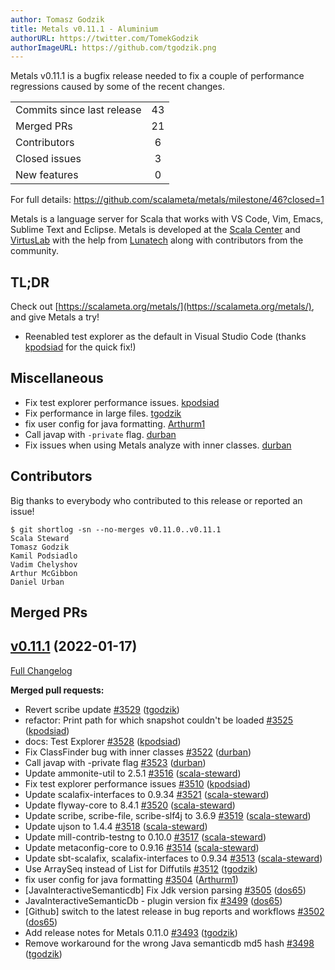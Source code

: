 ```yaml
---
author: Tomasz Godzik
title: Metals v0.11.1 - Aluminium
authorURL: https://twitter.com/TomekGodzik
authorImageURL: https://github.com/tgodzik.png
---
```


Metals v0.11.1 is a bugfix release needed to fix a couple of performance
regressions caused by some of the recent changes.

<table>
<tbody>
  <tr>
    <td>Commits since last release</td>
    <td align="center">43</td>
  </tr>
  <tr>
    <td>Merged PRs</td>
    <td align="center">21</td>
  </tr>
    <tr>
    <td>Contributors</td>
    <td align="center">6</td>
  </tr>
  <tr>
    <td>Closed issues</td>
    <td align="center">3</td>
  </tr>
  <tr>
    <td>New features</td>
    <td align="center">0</td>
  </tr>
</tbody>
</table>

For full details: https://github.com/scalameta/metals/milestone/46?closed=1

Metals is a language server for Scala that works with VS Code, Vim, Emacs,
Sublime Text and Eclipse. Metals is developed at the
[Scala Center](https://scala.epfl.ch/) and [VirtusLab](https://virtuslab.com)
with the help from [Lunatech](https://lunatech.com) along with contributors from
the community.

## TL;DR

Check out [https://scalameta.org/metals/](https://scalameta.org/metals/), and
give Metals a try!

- Reenabled test explorer as the default in Visual Studio Code (thanks
  [kpodsiad](https://github.com/kpodsiad) for the quick fix!)

## Miscellaneous

- Fix test explorer performance issues. [kpodsiad](https://github.com/kpodsiad)
- Fix performance in large files. [tgodzik](https://github.com/tgodzik)
- fix user config for java formatting. [Arthurm1](https://github.com/Arthurm1)
- Call javap with `-private` flag. [durban](https://github.com/durban)
- Fix issues when using Metals analyze with inner classes. [durban](https://github.com/durban)

## Contributors

Big thanks to everybody who contributed to this release or reported an issue!

```
$ git shortlog -sn --no-merges v0.11.0..v0.11.1
Scala Steward
Tomasz Godzik
Kamil Podsiadlo
Vadim Chelyshov
Arthur McGibbon
Daniel Urban
```

## Merged PRs

## [v0.11.1](https://github.com/scalameta/metals/tree/v0.11.1) (2022-01-17)

[Full Changelog](https://github.com/scalameta/metals/compare/v0.11.0...v0.11.1)

**Merged pull requests:**

- Revert scribe update [\#3529](https://github.com/scalameta/metals/pull/3529)
  ([tgodzik](https://github.com/tgodzik))
- refactor: Print path for which snapshot couldn't be loaded
  [\#3525](https://github.com/scalameta/metals/pull/3525)
  ([kpodsiad](https://github.com/kpodsiad))
- docs: Test Explorer [\#3528](https://github.com/scalameta/metals/pull/3528)
  ([kpodsiad](https://github.com/kpodsiad))
- Fix ClassFinder bug with inner classes
  [\#3522](https://github.com/scalameta/metals/pull/3522)
  ([durban](https://github.com/durban))
- Call javap with -private flag
  [\#3523](https://github.com/scalameta/metals/pull/3523)
  ([durban](https://github.com/durban))
- Update ammonite-util to 2.5.1
  [\#3516](https://github.com/scalameta/metals/pull/3516)
  ([scala-steward](https://github.com/scala-steward))
- Fix test explorer performance issues
  [\#3510](https://github.com/scalameta/metals/pull/3510)
  ([kpodsiad](https://github.com/kpodsiad))
- Update scalafix-interfaces to 0.9.34
  [\#3521](https://github.com/scalameta/metals/pull/3521)
  ([scala-steward](https://github.com/scala-steward))
- Update flyway-core to 8.4.1
  [\#3520](https://github.com/scalameta/metals/pull/3520)
  ([scala-steward](https://github.com/scala-steward))
- Update scribe, scribe-file, scribe-slf4j to 3.6.9
  [\#3519](https://github.com/scalameta/metals/pull/3519)
  ([scala-steward](https://github.com/scala-steward))
- Update ujson to 1.4.4 [\#3518](https://github.com/scalameta/metals/pull/3518)
  ([scala-steward](https://github.com/scala-steward))
- Update mill-contrib-testng to 0.10.0
  [\#3517](https://github.com/scalameta/metals/pull/3517)
  ([scala-steward](https://github.com/scala-steward))
- Update metaconfig-core to 0.9.16
  [\#3514](https://github.com/scalameta/metals/pull/3514)
  ([scala-steward](https://github.com/scala-steward))
- Update sbt-scalafix, scalafix-interfaces to 0.9.34
  [\#3513](https://github.com/scalameta/metals/pull/3513)
  ([scala-steward](https://github.com/scala-steward))
- Use ArraySeq instead of List for Diffutils
  [\#3512](https://github.com/scalameta/metals/pull/3512)
  ([tgodzik](https://github.com/tgodzik))
- fix user config for java formatting
  [\#3504](https://github.com/scalameta/metals/pull/3504)
  ([Arthurm1](https://github.com/Arthurm1))
- [JavaInteractiveSemanticdb] Fix Jdk version parsing
  [\#3505](https://github.com/scalameta/metals/pull/3505)
  ([dos65](https://github.com/dos65))
- JavaInteractiveSemanticDb - plugin version fix
  [\#3499](https://github.com/scalameta/metals/pull/3499)
  ([dos65](https://github.com/dos65))
- [Github] switch to the latest release in bug reports and workflows
  [\#3502](https://github.com/scalameta/metals/pull/3502)
  ([dos65](https://github.com/dos65))
- Add release notes for Metals 0.11.0
  [\#3493](https://github.com/scalameta/metals/pull/3493)
  ([tgodzik](https://github.com/tgodzik))
- Remove workaround for the wrong Java semanticdb md5 hash
  [\#3498](https://github.com/scalameta/metals/pull/3498)
  ([tgodzik](https://github.com/tgodzik))
